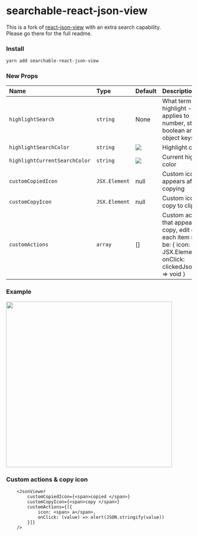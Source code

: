 # searchable-react-json-view

This is a fork of [react-json-view](https://github.com/mac-s-g/react-json-view) with an extra search capability.  
Please go there for the full readme.

### Install
```sh
yarn add searchable-react-json-view
```

### New Props

Name|Type|Default|Description
|:---|:---|:---|:---
`highlightSearch`|`string`|None|What term to highlight - applies to number, string, boolean and object keys.
`highlightSearchColor`|`string`| <img src="https://user-images.githubusercontent.com/16322616/89119023-9018cb80-d4b3-11ea-8fca-8b068ce8ef71.png"/>|Highlight color
`highlightCurrentSearchColor`|`string`| <img src="https://user-images.githubusercontent.com/16322616/89119031-ac1c6d00-d4b3-11ea-9640-e5320904fdd3.png"/> | Current highlight color
`customCopiedIcon`|`JSX.Element`| null | Custom icon that appears after copying
`customCopyIcon`|`JSX.Element`| null | Custom icon for copy to clipboard
`customActions`|`array`| [] | Custom actions that appear after copy, edit etc. each item should be: { icon: JSX.Element, onClick: clickedJsonValue => void } 

### Example

<kbd><img src="https://user-images.githubusercontent.com/16322616/89118875-1d5b2080-d4b2-11ea-81fe-514d019cb26b.png" width="450" /></kbd>

### Custom actions & copy icon
```
    <JsonViewer
        customCopiedIcon={<span>copied </span>}
        customCopyIcon={<span>copy </span>}
        customActions={[{
            icon: <span> a</span>,
            onClick: (value) => alert(JSON.stringify(value))
        }]}
    />
```


